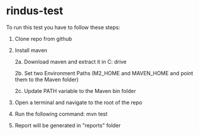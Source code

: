 # rindus-test

To run this test you have to follow these steps:

1. Clone repo from github
2. Install maven

   2a. Download maven and extract it in C: drive
   
   2b. Set two Environment Paths (M2_HOME and MAVEN_HOME and point them to the Maven folder)
   
   2c. Update PATH variable to the Maven bin folder
3. Open a terminal and navigate to the root of the repo
4. Run the following command: mvn test
5. Report will be generated in "reports" folder
